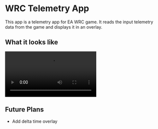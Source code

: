 # WRC Telemetry App

This app is a telemetry app for EA WRC game. It reads the input telemetry data from the game and displays it in an overlay.

## What it looks like
![Demo](https://github.com/arttusalminen/WRC-Telemetry/blob/main/for_readme/WRC%20Input%20Telemetry%20demo.mp4)

## Future Plans
- Add delta time overlay
